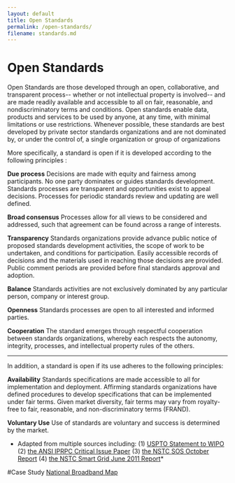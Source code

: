 ```yaml
---
layout: default
title: Open Standards
permalink: /open-standards/
filename: standards.md
---
```



Open Standards
=========================

Open Standards are those developed through an open, collaborative, and transparent process-- whether or not intellectual property is involved-- and are made readily available and accessible to all on fair, reasonable, and nondiscriminatory terms and conditions. Open standards enable data, products and services to be used by anyone, at any time, with minimal limitations or use restrictions.  Whenever possible, these standards are best developed by private sector standards organizations and are not dominated by, or under the control of, a single organization or group of organizations 

More specifically, a standard is open if it is developed according to the following principles :

**Due process**
Decisions are made with equity and fairness among participants. No one party dominates or guides standards development. Standards processes are transparent and opportunities exist to appeal decisions. Processes for periodic standards review and updating are well defined.

**Broad consensus**
Processes allow for all views to be considered and addressed, such that agreement can be found across a range of interests.

**Transparency**
Standards organizations provide advance public notice of proposed standards development activities, the scope of work to be undertaken, and conditions for participation. Easily accessible records of decisions and the materials used in reaching those decisions are provided. Public comment periods are provided before final standards approval and adoption.

**Balance**
Standards activities are not exclusively dominated by any particular person, company or interest group.

**Openness**
Standards processes are open to all interested and informed parties.

**Cooperation**
The standard emerges through respectful cooperation between standards organizations, whereby each respects the autonomy, integrity, processes, and intellectual property rules of the others.


---------------

In addition, a standard is open if its use adheres to the following principles: 

**Availability**
Standards specifications are made accessible to all for implementation and deployment. Affirming standards organizations have defined procedures to develop specifications that can be implemented under fair terms. Given market diversity, fair terms may vary from royalty-free to fair, reasonable, and non-discriminatory terms (FRAND).

**Voluntary Use**
Use of standards are voluntary and success is determined by the market.

* Adapted from multiple sources including: (1) [USPTO Statement to WIPO](http://publicaa.ansi.org/sites/apdl/Documents/Standards%20Activities/Critical%20Issues/Open%20Standards/USPTO-WIPO-Statement.pdf) (2) [the ANSI IPRPC Critical Issue Paper](http://publicaa.ansi.org/sites/apdl/Documents/Standards%20Activities/Critical%20Issues/Open%20Standards/CIP-OpenStandards.pdf) (3) [the NSTC SOS October Report](http://standards.gov/upload/Federal_Engagement_in_Standards_Activities_October12_final.pdf) (4) [the NSTC Smart Grid June 2011 Report](http://www.whitehouse.gov/sites/default/files/microsites/ostp/nstc-smart-grid-june2011.pdf)*


#Case Study
[National Broadband Map](http://www.wilsoncenter.org/sites/default/files/National%20Broadband%20Map%20Wilson%20Center%20Case%20Study.pdf)
